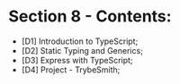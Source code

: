 # Section 8 - Contents:  

* [D1] Introduction to TypeScript; 
* [D2] Static Typing and Generics; 
* [D3] Express with TypeScript; 
* [D4] Project - TrybeSmith; 
